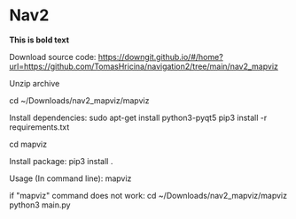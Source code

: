# Nav2
**This is bold text**

Download source code:
https://downgit.github.io/#/home?url=https://github.com/TomasHricina/navigation2/tree/main/nav2_mapviz

Unzip archive

cd ~/Downloads/nav2_mapviz/mapviz

Install dependencies:
sudo apt-get install python3-pyqt5 
pip3 install -r requirements.txt

cd mapviz

Install package:
pip3 install .

Usage (In command line):
mapviz

if "mapviz" command does not work:
cd ~/Downloads/nav2_mapviz/mapviz
python3 main.py
